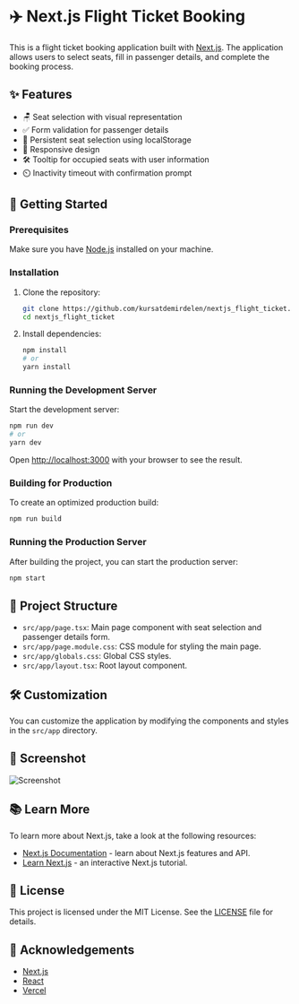 # ✈️ Next.js Flight Ticket Booking

This is a flight ticket booking application built with [Next.js](https://nextjs.org). The application allows users to select seats, fill in passenger details, and complete the booking process.

## ✨ Features

- 🪑 Seat selection with visual representation
- ✅ Form validation for passenger details
- 💾 Persistent seat selection using localStorage
- 📱 Responsive design
- 🛠️ Tooltip for occupied seats with user information
- ⏲️ Inactivity timeout with confirmation prompt

## 🚀 Getting Started

### Prerequisites

Make sure you have [Node.js](https://nodejs.org/) installed on your machine.

### Installation

1. Clone the repository:

   ```bash
   git clone https://github.com/kursatdemirdelen/nextjs_flight_ticket.git
   cd nextjs_flight_ticket
   ```

2. Install dependencies:

   ```bash
   npm install
   # or
   yarn install
   ```

### Running the Development Server

Start the development server:

```bash
npm run dev
# or
yarn dev
```

Open [http://localhost:3000](http://localhost:3000) with your browser to see the result.

### Building for Production

To create an optimized production build:

```bash
npm run build
```

### Running the Production Server

After building the project, you can start the production server:

```bash
npm start
```

## 📂 Project Structure

- `src/app/page.tsx`: Main page component with seat selection and passenger details form.
- `src/app/page.module.css`: CSS module for styling the main page.
- `src/app/globals.css`: Global CSS styles.
- `src/app/layout.tsx`: Root layout component.

## 🛠️ Customization

You can customize the application by modifying the components and styles in the `src/app` directory.

## 📸 Screenshot

![Screenshot]([https://assets.digitalocean.com/articles/alligator/boo.svg]([https://i.hizliresim.com/54lwg3x.png?_gl=1*z5xxs5*_ga*MTk3MjA1MDM1OC4xNzM0MDQ1MTAw*_ga_M9ZRXYS2YN*MTc0MDgwMzI0MC4yLjEuMTc0MDgwMzQwOS42MC4wLjA.](https://i.hizliresim.com/nvg30w7.png)) )


## 📚 Learn More

To learn more about Next.js, take a look at the following resources:

- [Next.js Documentation](https://nextjs.org/docs) - learn about Next.js features and API.
- [Learn Next.js](https://nextjs.org/learn) - an interactive Next.js tutorial.
 

## 📄 License

This project is licensed under the MIT License. See the [LICENSE](LICENSE) file for details.

## 🙏 Acknowledgements

- [Next.js](https://nextjs.org)
- [React](https://reactjs.org)
- [Vercel](https://vercel.com)
